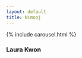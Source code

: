 ```yaml
---
layout: default
title: Nimooj
---
```


<link rel="stylesheet" href="/assets/css/index.css">

{% include carousel.html %}

<div class="content-container">
	<h3 class="content-heading">
		Laura Kwon
	</h3>
	<div class="content-content">
	</div>
</div>
